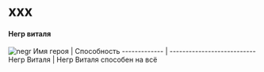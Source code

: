 # xxx
#### Негр виталя 
![negr](https://i.ytimg.com/vi/_jCedHSXcyg/maxresdefault.jpg)
Имя героя     | Способность
------------- | ---------------------------
Негр Виталя   | Негр Виталя способен на всё


